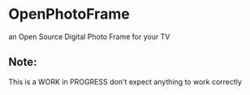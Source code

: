# OpenPhotoFrame
an Open Source Digital Photo Frame for your TV

## Note:
This is a WORK in PROGRESS don't expect anything to work correctly
